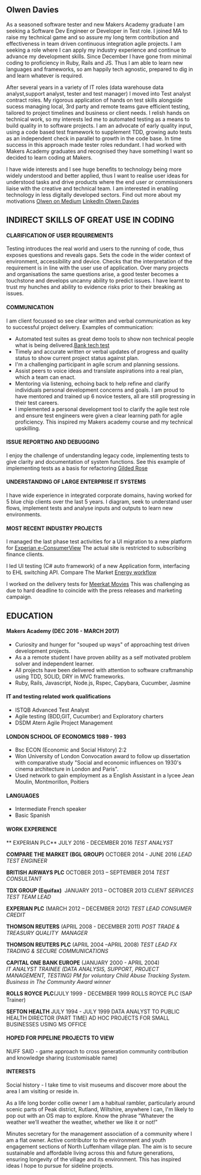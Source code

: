 ## Olwen Davies 

As a seasoned software tester and new Makers Academy graduate I am seeking a Software Dev Engineer or Developer in Test role. I joined MA to raise my technical game and so assure my long term contribution and effectiveness in team driven continuous integration agile projects. I am seeking a role where I can apply my industry experience and continue to advance my development skills.  Since December I have gone from minimal coding to proficiency in Ruby, Rails and JS.  Thus I am able to learn new languages and frameworks, so am happily tech agnostic, prepared to dig in and learn whatever is required.

After several years in a variety of IT roles (data warehouse data analyst,support analyst, tester and test manager) I moved into Test analyst contract roles. My rigorous application of hands on test skills alongside sucess managing local, 3rd party and remote teams gave efficient testing, tailored to project timelines and business or client needs.  I relish hands on technical work, so my interests led me to automated testing as a means to build quality in to software projects.  I am an advocate of early quality input, using a code based test framework to supplement TDD, growing auto tests as an independent check in parallel to growth in the code base. In time success in this approach made tester roles redundant. I had worked with Makers Academy graduates and recognised they have something I want so decided to learn coding at Makers.

I have wide interests and I see huge benefits to technology being more widely understood and better applied, thus I want to  realise user ideas for understood tasks and drive products where the end user or commissioners liaise with the creative and technical team.  I am interested in enabling technology in less digitally developed sectors. 
Find out more about my motivations [Olwen on Medium](https://medium.com/@olwend)
[LinkedIn Olwen Davies](https://www.linkedin.com/in/olwen-davies-1a6a666/)

## INDIRECT SKILLS OF GREAT USE IN CODING

#### CLARIFICATION OF USER REQUIREMENTS
Testing introduces the real world and users to the running of code, thus exposes questions and reveals gaps.  Sets the code in the wider context of environment, accessibility and device. Checks that the interpretation of the requirement is in line with the user use of application.
Over many projects and organisations the same questions arise, a good tester becomes a touchstone and develops uncanny ability to predict issues. I have learnt to trust my hunches and ability to evidence risks prior to their breaking as issues. 

#### COMMUNICATION 
I am client focussed so see clear written and verbal communication as key to successful project delivery.
Examples of communication:
- Automated test suites as great demo tools to show non technical people what is being delivered.[Bank tech test](https://github.com/olwend/bank_tech_test)
- Timely and accurate written or verbal updates of progress and quality status to show current project status against plan.
- I'm a challenging participant in agile scrum and planning sessions.
- Assist peers to voice ideas and translate aspirations into a real plan, which a team can enact.
- Mentoring via listening, echoing back to help refine and clarify individuals personal development concerns and goals. I am proud to have mentored and trained up 6 novice testers, all are still progressing in their test careers.
- I implemented a personal development tool to clarify the agile test role and ensure test engineers were given a clear learning path for agile proficiency. This inspired my Makers academy course and my technical upskilling.

#### ISSUE REPORTING AND DEBUGGING
I enjoy the challenge of understanding legacy code, implementing tests to give clarity and documentation of system functions.
See this example of implementing tests as a basis for refactoring [Gilded Rose](https://github.com/olwend/Gilded_rose) 

#### UNDERSTANDING OF LARGE ENTERPRISE IT SYSTEMS
I have wide experience in integrated corporate domains, having worked for 5 blue chip clients over the last 5 years.
I diagram, seek to understand user flows, implement tests and analyse inputs and outputs to learn new environments.

#### MOST RECENT INDUSTRY PROJECTS

I managed the last phase test activities for a UI migration to a new platform for [Experian e-ConsumerView](http://www.experian.co.uk/consumer-information/econsumerview.html)
The actual site is restricted to subscribing finance clients. 

I led UI testing (C# auto framework) of a new Application form, interfacing to EHL switching API.
Compare The Market [Energy workflow](https://energy.comparethemarket.com/energy/v2/)

I worked on the delivery tests for [Meerkat Movies](https://www.comparethemarket.com/meerkat/movies)
This was challenging as due to hard deadline to coincide with the press releases and marketing campaign. 

## EDUCATION

#### Makers Academy (DEC 2016 - MARCH 2017)

- Curiosity and hunger for "souped up ways" of approaching test driven development projects. 
- As a a remote student I have proven ability as a self motivated problem solver and independent learner.
- All projects have been delivered with attention to software craftmanship using TDD, SOLID, DRY in MVC frameworks.
- Ruby, Rails, Javascript, Node.js, Rspec, Capybara, Cucumber, Jasmine

#### IT and testing related work qualifications
* ISTQB Advanced Test Analyst
* Agile testing (BDD,GIT, Cucumber) and Exploratory charters
* DSDM Atern Agile Project Management

#### LONDON SCHOOL OF ECONOMICS 1989 - 1993

- Bsc ECON (Economic and Social History) 2:2
- Won University of London Convocation award to follow up dissertation with comparative study
"Social and economic influences on 1930's cinema architecture in London and Paris".
- Used network to gain employment as a English Assistant in a lycee Jean Moulin, Montmorillon, Poitiers

#### LANGUAGES
- Intermediate French speaker
- Basic Spanish

#### WORK EXPERIENCE  
** EXPERIAN PLC** JULY 2016 - DECEMBER 2016
*TEST ANALYST*

**COMPARE THE MARKET (BGL GROUP)**  OCTOBER 2014 - JUNE 2016
*LEAD TEST ENGINEER*

**BRITISH AIRWAYS PLC**  OCTOBER 2013 – SEPTEMBER 2014
*TEST CONSULTANT*

**TDX GROUP (Equifax)**  JANUARY 2013 – OCTOBER 2013
*CLIENT SERVICES TEST TEAM LEAD*

**EXPERIAN PLC** (MARCH 2012 – DECEMBER 2012)
*TEST LEAD CONSUMER CREDIT*  

**THOMSON REUTERS** (APRIL 2008 - DECEMBER 2011)
*POST TRADE & TREASURY QUALITY  MANAGER*

**THOMSON REUTERS PLC** (APRIL 2004 –APRIL 2008)
*TEST LEAD FX TRADING & SECURE COMMUNICATIONS*

**CAPITAL ONE BANK EUROPE** (JANUARY 2000 - APRIL 2004)   
*IT ANALYST TRAINEE  (DATA ANALYSIS, SUPPORT, PROJECT MANAGEMENT, TESTING)*
*_PM for voluntary Child Abuse Tracking System. Business in The Community Award winner_*

**ROLLS ROYCE PLC**(JULY 1999 - DECEMBER 1999 ROLLS ROYCE PLC (SAP Trainer)

**SEFTON HEALTH** JULY 1994 -  JULY 1999 DATA ANALYST TO PUBLIC HEALTH DIRECTOR (PART TIME)
AD HOC PROJECTS FOR SMALL BUSINESSES USING MS OFFICE

#### HOPED FOR PIPELINE PROJECTS TO VIEW
NUFF SAID - game approach to cross generation community contribution and knowledge sharing (customisable name)

#### INTERESTS

Social history - I take time to visit museums and discover more about the area I am visiting or reside in. 

As a life long border collie owner I am a habitual rambler, particularly around scenic parts of Peak district, Rutland, Wiltshire, anywhere I can, I'm likely to pop out with an OS map to explore.
Know the phrase “Whatever the weather we’ll weather the weather, whether we like it or not!”

Minutes secretary for the management association of a community where I am a flat owner.
Active contributor to the environment and youth engagement sections of North Luffenham village plan. The aim is to secure  sustainable and affordable living across this and future generations, ensuring longevity of the village and its environment. 
This has inspired ideas I hope to pursue for sideline projects.
